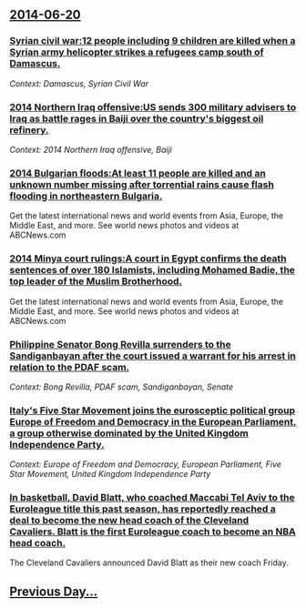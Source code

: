 ## [2014-06-20](/news/2014/06/20/index.md)

### [Syrian civil war:12 people including 9 children are killed when a Syrian army helicopter strikes a refugees camp south of Damascus. ](/news/2014/06/20/syrian-civil-war-p12-people-including-9-children-are-killed-when-a-syrian-army-helicopter-strikes-a-refugees-camp-south-of-damascus.md)
_Context: Damascus, Syrian Civil War_

### [2014 Northern Iraq offensive:US sends 300 military advisers to Iraq as battle rages in Baiji over the country's biggest oil refinery. ](/news/2014/06/20/2014-northern-iraq-offensive-pus-sends-300-military-advisers-to-iraq-as-battle-rages-in-baiji-over-the-country-s-biggest-oil-refinery.md)
_Context: 2014 Northern Iraq offensive, Baiji_

### [2014 Bulgarian floods:At least 11 people are killed and an unknown number missing after torrential rains cause flash flooding in northeastern Bulgaria. ](/news/2014/06/20/2014-bulgarian-floods-pat-least-11-people-are-killed-and-an-unknown-number-missing-after-torrential-rains-cause-flash-flooding-in-northeaste.md)
Get the latest international news and world events from Asia, Europe, the Middle East, and more. See world news photos and videos at ABCNews.com

### [2014 Minya court rulings:A court in Egypt confirms the death sentences of over 180 Islamists, including Mohamed Badie, the top leader of the Muslim Brotherhood. ](/news/2014/06/20/2014-minya-court-rulings-pa-court-in-egypt-confirms-the-death-sentences-of-over-180-islamists-including-mohamed-badie-the-top-leader-of-th.md)
Get the latest international news and world events from Asia, Europe, the Middle East, and more. See world news photos and videos at ABCNews.com

### [Philippine Senator Bong Revilla surrenders to the Sandiganbayan after the court issued a warrant for his arrest in relation to the PDAF scam. ](/news/2014/06/20/philippine-senator-bong-revilla-surrenders-to-the-sandiganbayan-after-the-court-issued-a-warrant-for-his-arrest-in-relation-to-the-pdaf-scam.md)
_Context: Bong Revilla, PDAF scam, Sandiganbayan, Senate_

### [Italy's Five Star Movement joins the eurosceptic political group Europe of Freedom and Democracy in the European Parliament, a group otherwise dominated by the United Kingdom Independence Party. ](/news/2014/06/20/italy-s-five-star-movement-joins-the-eurosceptic-political-group-europe-of-freedom-and-democracy-in-the-european-parliament-a-group-otherwi.md)
_Context: Europe of Freedom and Democracy, European Parliament, Five Star Movement, United Kingdom Independence Party_

### [In basketball, David Blatt, who coached Maccabi Tel Aviv to the Euroleague title this past season, has reportedly reached a deal to become the new head coach of the Cleveland Cavaliers. Blatt is the first Euroleague coach to become an NBA head coach. ](/news/2014/06/20/in-basketball-david-blatt-who-coached-maccabi-tel-aviv-to-the-euroleague-title-this-past-season-has-reportedly-reached-a-deal-to-become-t.md)
The Cleveland Cavaliers announced David Blatt as their new coach Friday.

## [Previous Day...](/news/2014/06/19/index.md)

